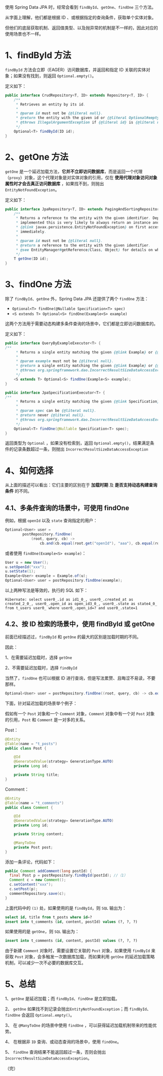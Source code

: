 使用 Spring Data JPA 时，经常会看到 `findById`、`getOne`、`findOne` 三个方法。

从字面上理解，他们都是根据 ID 、或根据指定的查询条件，获取单个实体对象。

但他们的底层获取机制、返回值类型、以及抛异常的机制是不一样的，因此对应的使用场景也不一样。



# 1、findById 方法

`findById` 方法会立即（EAGER）访问数据库，并返回和指定 ID 关联的实体对象；如果没有找到，则返回 `Optional.empty()`。

定义如下：

```java
public interface CrudRepository<T, ID> extends Repository<T, ID> {	
	/**
	 * Retrieves an entity by its id.
	 *
	 * @param id must not be {@literal null}.
	 * @return the entity with the given id or {@literal Optional#empty()} if none found.
	 * @throws IllegalArgumentException if {@literal id} is {@literal null}.
	 */
	Optional<T> findById(ID id);
}
```



# 2、getOne 方法

`getOne` 是一个延迟加载方法，**它并不立即访问数据库**，而是返回一个代理（`proxy`）对象，这个代理对象是对实体对象的引用，仅在 **使用代理对象访问对象属性时才会去真正访问数据库** ，如果找不到，则抛出 `EntityNotFoundException`。

定义如下：

```java
public interface JpaRepository<T, ID> extends PagingAndSortingRepository<T, ID>, QueryByExampleExecutor<T> {
	/**
	 * Returns a reference to the entity with the given identifier. Depending on how the JPA persistence provider is
	 * implemented this is very likely to always return an instance and throw an
	 * {@link javax.persistence.EntityNotFoundException} on first access. Some of them will reject invalid identifiers
	 * immediately.
	 *
	 * @param id must not be {@literal null}.
	 * @return a reference to the entity with the given identifier.
	 * @see EntityManager#getReference(Class, Object) for details on when an exception is thrown.
	 */
	T getOne(ID id);
}
```



# 3、findOne 方法

除了 `findById`、`getOne` 外，Spring Data JPA 还提供了两个 `findOne` 方法：

- `Optional<T> findOne(@Nullable Specification<T> spec)`
- `<S extends T> Optional<S> findOne(Example<S> example)`

这两个方法用于需要动态构建多条件查询的场景中，它们都是立即访问数据库的。

定义如下：

```java
public interface QueryByExampleExecutor<T> {
/**
	 * Returns a single entity matching the given {@link Example} or {@literal null} if none was found.
	 *
	 * @param example must not be {@literal null}.
	 * @return a single entity matching the given {@link Example} or {@link Optional#empty()} if none was found.
	 * @throws org.springframework.dao.IncorrectResultSizeDataAccessException if the Example yields more than one result.
	 */
	<S extends T> Optional<S> findOne(Example<S> example);
}
```

```java
public interface JpaSpecificationExecutor<T> {
/**
	 * Returns a single entity matching the given {@link Specification} or {@link Optional#empty()} if none found.
	 *
	 * @param spec can be {@literal null}.
	 * @return never {@literal null}.
	 * @throws org.springframework.dao.IncorrectResultSizeDataAccessException if more than one entity found.
	 */
	Optional<T> findOne(@Nullable Specification<T> spec);
}
```

返回类型为 `Optional` ，如果没有检索到，返回 `Optional.empty()`，结果满足条件的记录条数超过一条，则抛出 `IncorrectResultSizeDataAccessException` 



# 4、如何选择

从上面的描述可以看出：它们主要的区别在于 **加载时期** 及 **是否支持动态构建查询条件** 的不同。

## 4.1、多条件查询的场景中，可使用 findOne

例如，根据 `openId` 以及 `state` 查询指定的用户：

```java
Optional<User> user =
        postRepository.findOne(
            (root, query, cb) ->
                cb.and(cb.equal(root.get("openId"), "aaa"), cb.equal(root.get("state"), 1)));
```

或者使用 `findOne(Example<S> example)`：

```java
User u = new User();
u.setOpenId("xxx");
u.setState(1);
Example<User> example = Example.of(u);
Optional<User> user = postRepository.findOne(example);
```

以上两种写法是等效的，执行的 SQL 如下：

```
Hibernate: select user0_.id as id1_0_, user0_.created_at as created_2_0_, user0_.open_id as open_id3_0_, user0_.state as state4_0_ from t_users user0_ where user0_.open_id=? and user0_.state=1
```

## 4.2、按 ID 检索的场景中，使用 findById 或 getOne

前面已经描述过，`findById` 和 `getOne` 的最大的区别是加载时期的不同。

因此：

1、在需要延迟加载时，选择 `getOne`

2、不需要延迟加载时，选择 `findById`

当然了，`findOne` 也可以根据 ID 进行查询，但是写法累赘、且晦涩不易读，不要那样。

```java
Optional<User> user = postRepository.findOne((root, query, cb) -> cb.equal(root.get("id"), 1));
```

下面，针对延迟加载的场景举个例子：

假如有一个 `Post` 对象和一个 `Comment` 对象，`Comment` 对象中有一个对 `Post` 对象的引用，`Post` 和 `Comment` 是一对多的关系。

Post：

```java
@Entity
@Table(name = "t_posts")
public class Post {

    @Id
    @GeneratedValue(strategy= GenerationType.AUTO)
    private Long id;

    private String title;
}
```

Comment：

```java
@Entity
@Table(name = "t_comments")
public class Comment {

    @Id
    @GeneratedValue(strategy= GenerationType.AUTO)
    private Long id;

    private String content;

    @ManyToOne  
    private Post post;
}
```

添加一条评论，代码如下：

```java
public Comment addComment(long postId) {
  final Post p = postRepository.findById(postId); //（1）
  Comment c = new Comment();
  c.setContent("xxx");
  c.setPost(p);
  commentRepository.save(c);
}
```

上面代码中的 `(1)` 处，如果使用的是 `findById`，则 `SQL` 输出为：

```sql
select id, title from t_posts where id=? 
insert into t_comments (id, content, postId) values (?, ?, ?)
```

如果使用的是 `getOne`，则 `SQL` 输出为：

```sql
insert into t_comments (id, content, postId) values (?, ?, ?)
```

由于新建 `Comment` 对象时，需要设置它关联的 `Post` 对象，如果使用 `findById` 来获取 `Post` 对象，会多触发一次数据库加载，而如果利用 `getOne`  的延迟加载策略机制，可以减少一次不必要的数据库交互。



# 5、总结

1、`getOne` 是延迟加载；而 `findById`、`findOne` 是立即加载。

2、 `getOne` 如果找不到记录会抛出`EntityNotFoundException`；而 `findById`、`findOne` 会返回 `Optional.empty()`。

3、 在 `@ManyToOne` 的场景中使用 `findOne` ，可以获得延迟加载机制带来的性能优势。

4、 在根据非 `ID` 查询、或动态查询的场景中，使用 `findOne`。

5、 `findOne` 查询结果不能返回超过一条，否则会抛出 `IncorrectResultSizeDataAccessException`。



（完）
